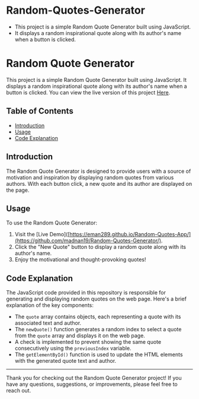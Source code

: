 # Random-Quotes-Generator
- This project is a simple Random Quote Generator built using JavaScript. 
- It displays a random inspirational quote along with its author's name when a button is clicked.
# Random Quote Generator

This project is a simple Random Quote Generator built using JavaScript. It displays a random inspirational quote along with its author's name when a button is clicked. You can view the live version of this project [Here](https://github.com/madnan19/Random-Quotes-Generator/).

## Table of Contents

- [Introduction](#introduction)
- [Usage](#usage)
- [Code Explanation](#code-explanation)

## Introduction

The Random Quote Generator is designed to provide users with a source of motivation and inspiration by displaying random quotes from various authors. With each button click, a new quote and its author are displayed on the page.

## Usage

To use the Random Quote Generator:

1. Visit the [Live Demo]([https://eman289.github.io/Random-Quotes-App/](https://github.com/madnan19/Random-Quotes-Generator/).
2. Click the "New Quote" button to display a random quote along with its author's name.
3. Enjoy the motivational and thought-provoking quotes!

## Code Explanation

The JavaScript code provided in this repository is responsible for generating and displaying random quotes on the web page. Here's a brief explanation of the key components:

- The `quote` array contains objects, each representing a quote with its associated text and author.
- The `newQuote()` function generates a random index to select a quote from the `quote` array and displays it on the web page.
- A check is implemented to prevent showing the same quote consecutively using the `previousIndex` variable.
- The `getElementById()` function is used to update the HTML elements with the generated quote text and author.

---

Thank you for checking out the Random Quote Generator project! If you have any questions, suggestions, or improvements, please feel free to reach out.

